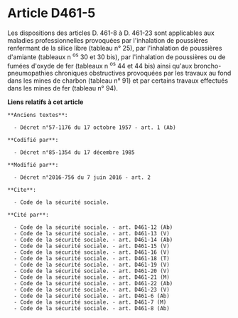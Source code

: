 # Article D461-5

Les dispositions des articles D. 461-8 à D. 461-23 sont applicables aux maladies professionnelles provoquées par l'inhalation
de poussières renfermant de la silice libre (tableau n° 25), par l'inhalation de poussières d'amiante (tableaux n
  <sup>os</sup> 30 et 30 bis), par l'inhalation de poussières ou de fumées d'oxyde de fer (tableaux n
  <sup>os</sup> 44 et 44 bis) ainsi qu'aux broncho-pneumopathies chroniques obstructives provoquées par les travaux au fond
dans les mines de charbon (tableau n° 91) et par certains travaux effectués dans les mines de fer (tableau n° 94).

**Liens relatifs à cet article**

	**Anciens textes**:

	  - Décret n°57-1176 du 17 octobre 1957 - art. 1 (Ab)

	**Codifié par**:

	  - Décret n°85-1354 du 17 décembre 1985

	**Modifié par**:

	  - Décret n°2016-756 du 7 juin 2016 - art. 2

	**Cite**:

	  - Code de la sécurité sociale.

	**Cité par**:

	  - Code de la sécurité sociale. - art. D461-12 (Ab)
	  - Code de la sécurité sociale. - art. D461-13 (V)
	  - Code de la sécurité sociale. - art. D461-14 (Ab)
	  - Code de la sécurité sociale. - art. D461-15 (V)
	  - Code de la sécurité sociale. - art. D461-16 (V)
	  - Code de la sécurité sociale. - art. D461-18 (T)
	  - Code de la sécurité sociale. - art. D461-19 (V)
	  - Code de la sécurité sociale. - art. D461-20 (V)
	  - Code de la sécurité sociale. - art. D461-21 (M)
	  - Code de la sécurité sociale. - art. D461-22 (Ab)
	  - Code de la sécurité sociale. - art. D461-23 (V)
	  - Code de la sécurité sociale. - art. D461-6 (Ab)
	  - Code de la sécurité sociale. - art. D461-7 (M)
	  - Code de la sécurité sociale. - art. D461-8 (Ab)
